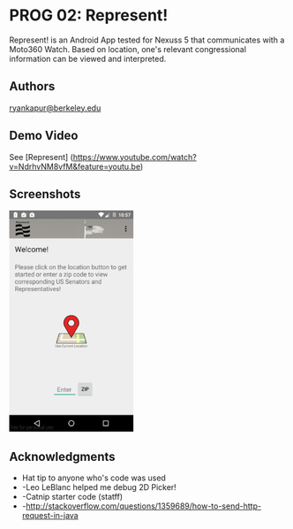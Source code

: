 # PROG 02: Represent!

Represent! is an Android App tested for Nexuss 5 that communicates with a Moto360 Watch. Based on location, one's relevant congressional information can be viewed and interpreted.

## Authors

[ryankapur@berkeley.edu](mailto:ryankapur@berkeley.edu)

## Demo Video

See [Represent] (https://www.youtube.com/watch?v=NdrhvNM8vfM&feature=youtu.be)

## Screenshots

<img src="screenshots/main.png" height="400" alt="Screenshot"/>

## Acknowledgments

* Hat tip to anyone who's code was used
* -Leo LeBlanc helped me debug 2D Picker!
* -Catnip starter code (statff)
* -http://stackoverflow.com/questions/1359689/how-to-send-http-request-in-java

